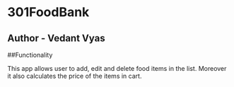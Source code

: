 # 301FoodBank

## Author - Vedant Vyas

##Functionality

This app allows user to add, edit and delete food items in the list. Moreover it also calculates the price of the items in cart.




